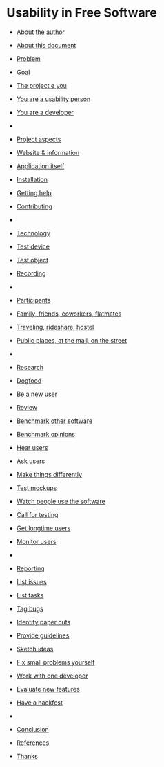 # Usability in Free Software

* [About the author](introduction/01_about-the-author.md)
* [About this document](introduction/02_about-this-document.md)
* [Problem](introduction/03_problem.md)
* [Goal](introduction/04_goal.md)

* [The project e you](the_project_e_you/00_the-project-and-you.md)
* [You are a usability person](the_project_e_you/01_you-are-a-usability-person.md)
* [You are a developer](the_project_e_you/02_you-are-a-developer.md)
* 
* [Project aspects](project_aspects/00_project-aspects.md)
* [Website & information](project_aspects/01_website-e-information.md) 
* [Application itself](project_aspects/02_application-itself.md)
* [Installation](project_aspects/03_installation.md)
* [Getting help](project_aspects/04_getting-help.md) 
* [Contributing](project_aspects/05_contributing.md) 
* 
* [Technology](technology/00_technology.md)
* [Test device](technology/01_test-device.md) 
* [Test object](technology/02_test-object.md)
* [Recording](technology/03_recording.md)
* 
* [Participants](participants/00_participants.md)
* [Family, friends, coworkers, flatmates](participants/01_family-friends.md)
* [Traveling, rideshare, hostel](participants/02_traveling-rideshare.md)
* [Public places, at the mall, on the street](participants/03_public-places.md)
* 
* [Research](research/00_research.md)
* [Dogfood](research/01_dogfood.md) 
* [Be a new user](research/02_be-a-new-user.md) 
* [Review](research/03_review.md)
* [Benchmark other software](research/04_benchmark-other-software.md)
* [Benchmark opinions](research/05_benchmark-opinions.md) 
* [Hear users](research/06_hear-users.md)
* [Ask users](research/07_ask-users.md)
* [Make things differently](research/08_make-things-differently.md) 
* [Test mockups](research/09_test-mockups.md)
* [Watch people use the software](research/10_watch-people-use-the-software.md)
* [Call for testing](research/11_call-for-testing.md)
* [Get longtime users](research/12_get-longtime-users.md)
* [Monitor users](research/13_monitor-users.md)
* 
* [Reporting](reporting/00_reporting.md)
* [List issues](reporting/01_list-issues.md)
* [List tasks](reporting/02_list-tasks.md)
* [Tag bugs](reporting/03_tags-bugs.md) 
* [Identify paper cuts](reporting/04_identify-paper-cuts.md) 
* [Provide guidelines](reporting/05_provide-guidelines.md)
* [Sketch ideas](reporting/06_scketch-ideas.md)
* [Fix small problems yourself](reporting/07_fix-small-problems-yourself.md) 
* [Work with one developer](reporting/08_work-with-one-developer.md)
* [Evaluate new features](reporting/09_evaluate-new-features.md)
* [Have a hackfest](reporting/10_have-a-hack-fest.md)
*
* [Conclusion](conclusion/00_conclusion.md)
* [References](conclusion/01_references.md)
* [Thanks](conclusion/02_thanks.md)
